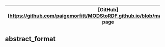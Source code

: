

|[GitHub] (https://github.com/paigemorfitt/MODStoRDF.github.io/blob/master/index.md)Main page | IMI Columns | MODS fields | RDF fields 
| ---- | ---- | ---- | ----|
## abstract_format